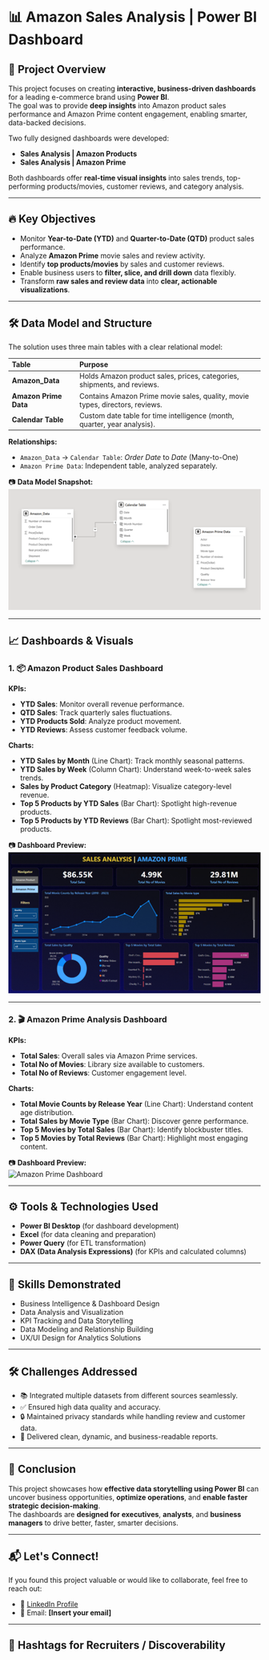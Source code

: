 # 📊 Amazon Sales Analysis | Power BI Dashboard

## 📝 Project Overview
This project focuses on creating **interactive, business-driven dashboards** for a leading e-commerce brand using **Power BI**.  
The goal was to provide **deep insights** into Amazon product sales performance and Amazon Prime content engagement, enabling smarter, data-backed decisions.

Two fully designed dashboards were developed:
- **Sales Analysis | Amazon Products**
- **Sales Analysis | Amazon Prime**

Both dashboards offer **real-time visual insights** into sales trends, top-performing products/movies, customer reviews, and category analysis.

---

## 🔥 Key Objectives
- Monitor **Year-to-Date (YTD)** and **Quarter-to-Date (QTD)** product sales performance.
- Analyze **Amazon Prime** movie sales and review activity.
- Identify **top products/movies** by sales and customer reviews.
- Enable business users to **filter, slice, and drill down** data flexibly.
- Transform **raw sales and review data** into **clear, actionable visualizations**.

---

## 🛠️ Data Model and Structure

The solution uses three main tables with a clear relational model:

| Table | Purpose |
|:------|:--------|
| **Amazon_Data** | Holds Amazon product sales, prices, categories, shipments, and reviews. |
| **Amazon Prime Data** | Contains Amazon Prime movie sales, quality, movie types, directors, reviews. |
| **Calendar Table** | Custom date table for time intelligence (month, quarter, year analysis). |

**Relationships:**
- `Amazon_Data` → `Calendar Table`: *Order Date* to *Date* (Many-to-One)
- `Amazon Prime Data`: Independent table, analyzed separately.

📷 **Data Model Snapshot:**  
![Data Model Preview](https://github.com/muralikrishna-v/Amazon-products-sales-analysis-dashboard/blob/main/Screenshot%202025-04-27%20011449.png)

---

## 📈 Dashboards & Visuals

### 1. 📦 Amazon Product Sales Dashboard

**KPIs:**
- **YTD Sales**: Monitor overall revenue performance.
- **QTD Sales**: Track quarterly sales fluctuations.
- **YTD Products Sold**: Analyze product movement.
- **YTD Reviews**: Assess customer feedback volume.

**Charts:**
- **YTD Sales by Month** (Line Chart): Track monthly seasonal patterns.
- **YTD Sales by Week** (Column Chart): Understand week-to-week sales trends.
- **Sales by Product Category** (Heatmap): Visualize category-level revenue.
- **Top 5 Products by YTD Sales** (Bar Chart): Spotlight high-revenue products.
- **Top 5 Products by YTD Reviews** (Bar Chart): Spotlight most-reviewed products.

📷 **Dashboard Preview:**  
![Amazon Product Dashboard](https://github.com/muralikrishna-v/Amazon-products-sales-analysis-dashboard/blob/main/Screenshot%202025-04-27%20011335.png)

---

### 2. 🎬 Amazon Prime Analysis Dashboard

**KPIs:**
- **Total Sales**: Overall sales via Amazon Prime services.
- **Total No of Movies**: Library size available to customers.
- **Total No of Reviews**: Customer engagement level.

**Charts:**
- **Total Movie Counts by Release Year** (Line Chart): Understand content age distribution.
- **Total Sales by Movie Type** (Bar Chart): Discover genre performance.
- **Top 5 Movies by Total Sales** (Bar Chart): Identify blockbuster titles.
- **Top 5 Movies by Total Reviews** (Bar Chart): Highlight most engaging content.

📷 **Dashboard Preview:**  
![Amazon Prime Dashboard](#)

---

## ⚙️ Tools & Technologies Used
- **Power BI Desktop** (for dashboard development)
- **Excel** (for data cleaning and preparation)
- **Power Query** (for ETL transformation)
- **DAX (Data Analysis Expressions)** (for KPIs and calculated columns)

---

## 🚀 Skills Demonstrated
- Business Intelligence & Dashboard Design
- Data Analysis and Visualization
- KPI Tracking and Data Storytelling
- Data Modeling and Relationship Building
- UX/UI Design for Analytics Solutions

---

## 🛠 Challenges Addressed
- 📚 Integrated multiple datasets from different sources seamlessly.
- ✅ Ensured high data quality and accuracy.
- 🔒 Maintained privacy standards while handling review and customer data.
- 🎯 Delivered clean, dynamic, and business-readable reports.

---

## 📌 Conclusion
This project showcases how **effective data storytelling using Power BI** can uncover business opportunities, **optimize operations**, and **enable faster strategic decision-making**.  
The dashboards are **designed for executives**, **analysts**, and **business managers** to drive better, faster, smarter decisions.

---

## 📬 Let's Connect!
If you found this project valuable or would like to collaborate, feel free to reach out:

- 🔗 [LinkedIn Profile](https://www.linkedin.com/in/muralikvasantha/)
- 📧 Email: **[Insert your email]**

---

## 🔖 Hashtags for Recruiters / Discoverability
